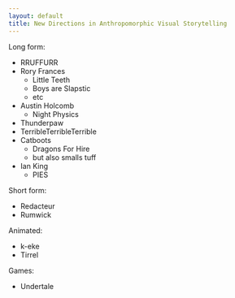 ```yaml
---
layout: default
title: New Directions in Anthropomorphic Visual Storytelling
---
```


Long form:
* RRUFFURR
* Rory Frances
    * Little Teeth
    * Boys are Slapstic
    * etc
* Austin Holcomb
    * Night Physics
* Thunderpaw
* TerribleTerribleTerrible
* Catboots
    * Dragons For Hire
    * but also smalls tuff
* Ian King
    * PIES

Short form:
* Redacteur
* Rumwick

Animated:
* k-eke
* Tirrel

Games:
* Undertale
